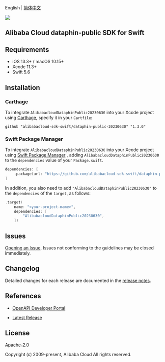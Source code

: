 English | [简体中文](README-CN.md)

![](https://aliyunsdk-pages.alicdn.com/icons/AlibabaCloud.svg)

## Alibaba Cloud dataphin-public SDK for Swift

## Requirements

- iOS 13.3+ / macOS 10.15+
- Xcode 11.3+
- Swift 5.6

## Installation

### Carthage

To integrate `AlibabacloudDataphinPublic20230630` into your Xcode project using [Carthage](https://github.com/Carthage/Carthage), specify it in your `Cartfile`:

```ogdl
github "alibabacloud-sdk-swift/dataphin-public-20230630" "1.3.0"
```

### Swift Package Manager

To integrate `AlibabacloudDataphinPublic20230630` into your Xcode project using [Swift Package Manager](https://swift.org/package-manager/) , adding `AlibabacloudDataphinPublic20230630` to the `dependencies` value of your `Package.swift`.

```swift
dependencies: [
    .package(url: "https://github.com/alibabacloud-sdk-swift/dataphin-public-20230630.git", from: "1.3.0")
]
```

In addition, you also need to add `"AlibabacloudDataphinPublic20230630"` to the `dependencies` of the `target`, as follows:

```swift
.target(
    name: "<your-project-name>",
    dependencies: [
        "AlibabacloudDataphinPublic20230630",
    ])
```

## Issues

[Opening an Issue](https://github.com/alibabacloud-sdk-swift/dataphin-public-20230630/issues/new), Issues not conforming to the guidelines may be closed immediately.

## Changelog

Detailed changes for each release are documented in the [release notes](./ChangeLog.txt).

## References

* [OpenAPI Developer Portal](https://next.api.alibabacloud.com/home)
- [Latest Release](https://github.com/alibabacloud-sdk-swift/dataphin-public-20230630)

## License

[Apache-2.0](http://www.apache.org/licenses/LICENSE-2.0)

Copyright (c) 2009-present, Alibaba Cloud All rights reserved.
